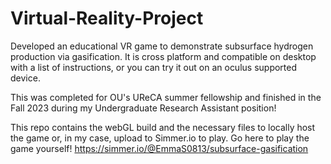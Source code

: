 # Virtual-Reality-Project
Developed an educational VR game to demonstrate subsurface hydrogen production via gasification. It is cross platform and compatible on desktop with a list of instructions, or you can try it out on an oculus supported device.

This was completed for OU's UReCA summer fellowship and finished in the Fall 2023 during my Undergraduate Research Assistant position!

This repo contains the webGL build and the necessary files to locally host the game or, in my case, upload to Simmer.io to play.
Go here to play the game yourself! https://simmer.io/@EmmaS0813/subsurface-gasification
